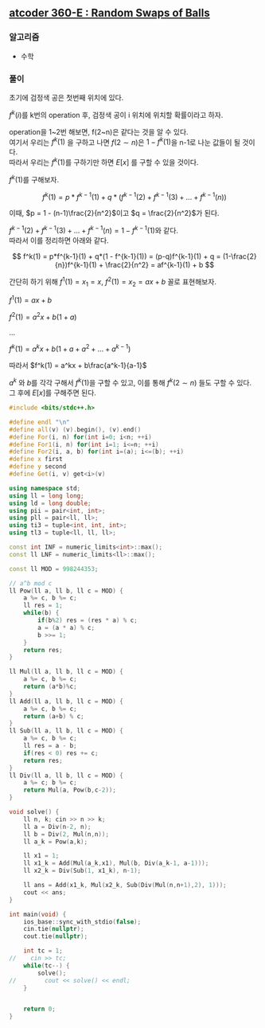 ## [atcoder 360-E : Random Swaps of Balls](https://atcoder.jp/contests/abc360/tasks/abc360_e)

### 알고리즘

- 수학

### 풀이

초기에 검정색 공은 첫번째 위치에 있다.

$f^k(i)$를 k번의 operation 후, 검정색 공이 i 위치에 위치할 확률이라고 하자.

operation을 1~2번 해보면, f(2\~n)은 같다는 것을 알 수 있다.  
여기서 우리는 $f^k(1)$ 을 구하고 나면 $f(2 \sim n)$은 $1-f^k(1)$을 n-1로 나눈 값들이 될 것이다.  
따라서 우리는 $f^k(1)$를 구하기만 하면 $E[x]$ 를 구할 수 있을 것이다.  

$f^k(1)$를 구해보자.  

$$
f^k(1) = p*f^{k-1}(1) + q*(f^{k-1}(2) + f^{k-1}(3) + ... + f^{k-1}(n))
$$

이때, $p = 1 - (n-1)\frac{2}{n^2}$이고 $q = \frac{2}{n^2}$가 된다.  

$f^{k-1}(2) + f^{k-1}(3) + ... + f^{k-1}(n) = 1 - f^{k-1}(1)$와 같다.  
따라서 이를 정리하면 아래와 같다.

$$
f^k(1) = p*f^{k-1}(1) + q*(1 - f^{k-1}(1)) 
= (p-q)f^{k-1}(1)  + q  
= (1-\frac{2}{n})f^{k-1}(1) + \frac{2}{n^2} 
= af^{k-1}(1) + b
$$

간단히 하기 위해 $f^1(1) = x_1 = x$, $f^2(1) = x_2 = ax + b$ 꼴로 표현해보자.  

$f^{1}(1) = ax + b$  

$f^2(1) = a^2x + b(1+a)$

...

$f^k(1) = a^kx + b(1+a+a^2+...+a^{k-1})$

따라서 $f^k(1) = a^kx + b\frac{a^k-1}{a-1}$  

$a^k$ 와 $b$를 각각 구해서 $f^k(1)$을 구할 수 있고, 이를 통해 $f^k(2 \sim n)$ 들도 구할 수 있다.  
그 후에 $E[x]$를 구해주면 된다.  


```cpp
#include <bits/stdc++.h>

#define endl "\n"
#define all(v) (v).begin(), (v).end()
#define For(i, n) for(int i=0; i<n; ++i)
#define For1(i, n) for(int i=1; i<=n; ++i)
#define For2(i, a, b) for(int i=(a); i<=(b); ++i)
#define x first
#define y second
#define Get(i, v) get<i>(v)

using namespace std;
using ll = long long;
using ld = long double;
using pii = pair<int, int>;
using pll = pair<ll, ll>;
using ti3 = tuple<int, int, int>;
using tl3 = tuple<ll, ll, ll>;

const int INF = numeric_limits<int>::max();
const ll LNF = numeric_limits<ll>::max();

const ll MOD = 998244353;

// a^b mod c
ll Pow(ll a, ll b, ll c = MOD) {
    a %= c, b %= c;
    ll res = 1;
    while(b) {
        if(b%2) res = (res * a) % c;
        a = (a * a) % c;
        b >>= 1;
    }
    return res;
}

ll Mul(ll a, ll b, ll c = MOD) {
    a %= c, b %= c;
    return (a*b)%c;
}
ll Add(ll a, ll b, ll c = MOD) {
    a %= c, b %= c;
    return (a+b) % c;
}
ll Sub(ll a, ll b, ll c = MOD) {
    a %= c, b %= c;
    ll res = a - b;
    if(res < 0) res += c;
    return res;
}
ll Div(ll a, ll b, ll c = MOD) {
    a %= c; b %= c;
    return Mul(a, Pow(b,c-2));
}

void solve() {
    ll n, k; cin >> n >> k;
    ll a = Div(n-2, n);
    ll b = Div(2, Mul(n,n));
    ll a_k = Pow(a,k);

    ll x1 = 1;
    ll x1_k = Add(Mul(a_k,x1), Mul(b, Div(a_k-1, a-1)));
    ll x2_k = Div(Sub(1, x1_k), n-1);

    ll ans = Add(x1_k, Mul(x2_k, Sub(Div(Mul(n,n+1),2), 1)));
    cout << ans;
}

int main(void) {
    ios_base::sync_with_stdio(false);
    cin.tie(nullptr);
    cout.tie(nullptr);

    int tc = 1;
//    cin >> tc;
    while(tc--) {
        solve();
//        cout << solve() << endl;
    }


    return 0;
}
```
